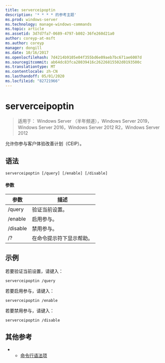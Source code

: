 ```yaml
---
title: serverceipoptin
description: '* * * * 的参考主题'
ms.prod: windows-server
ms.technology: manage-windows-commands
ms.topic: article
ms.assetid: 3d7d7fa7-0689-4797-b802-36fe260d21a0
author: coreyp-at-msft
ms.author: coreyp
manager: dongill
ms.date: 10/16/2017
ms.openlocfilehash: 7d4214b9105e04f355bd6e09aeb7bc671ae6007d
ms.sourcegitcommit: ab64dc83fca28039416c26226815502d0193500c
ms.translationtype: MT
ms.contentlocale: zh-CN
ms.lasthandoff: 05/01/2020
ms.locfileid: "82721966"
---
```

# <a name="serverceipoptin"></a>serverceipoptin

> 适用于： Windows Server （半年频道），Windows Server 2019，Windows Server 2016，Windows Server 2012 R2，Windows Server 2012

允许你参与客户体验改善计划（CEIP）。
## <a name="syntax"></a>语法
```
serverceipoptin [/query] [/enable] [/disable]
```
#### <a name="parameters"></a>参数
|参数|描述|
|-------|--------|
|/query|验证当前设置。|
|/enable|启用参与。|
|/disable|禁用参与。|
|/?|在命令提示符下显示帮助。|
## <a name="examples"></a>示例
若要验证当前设置，请键入：
```
serverceipoptin /query
```
若要启用参与，请键入：
```
serverceipoptin /enable
```
若要禁用参与，请键入：
```
serverceipoptin /disable
```
## <a name="additional-references"></a>其他参考
-   - [命令行语法项](command-line-syntax-key.md)

